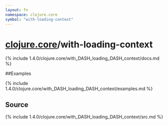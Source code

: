 ```yaml
---
layout: fn
namespace: clojure.core
symbol: "with-loading-context"
---
```


# [clojure.core](../)/with-loading-context

{% include 1.4.0/clojure.core/with_DASH_loading_DASH_context/docs.md %}

##Examples

{% include 1.4.0/clojure.core/with_DASH_loading_DASH_context/examples.md %}
## Source
{% include 1.4.0/clojure.core/with_DASH_loading_DASH_context/src.md %}

